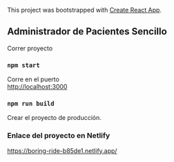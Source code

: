 This project was bootstrapped with [Create React App](https://github.com/facebook/create-react-app).

## Administrador de Pacientes Sencillo

Correr proyecto

### `npm start`

Corre en el puerto <br />
[http://localhost:3000](http://localhost:3000) 

### `npm run build`

Crear el proyecto de producción.<br />


### Enlace del proyecto en Netlify

https://boring-ride-b85de1.netlify.app/
